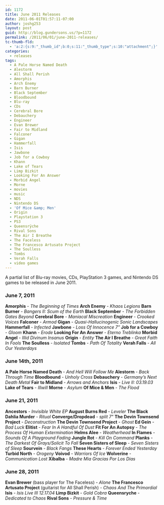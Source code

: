 ```yaml
---
id: 1172
title: June 2011 Releases
date: 2011-06-01T01:57:11-07:00
author: joshg253
layout: post
guid: http://blog.gundersons.us/?p=1172
permalink: /2011/06/01/june-2011-releases/
tc-thumb-fld:
  - 'a:2:{s:9:"_thumb_id";b:0;s:11:"_thumb_type";s:10:"attachment";}'
categories:
  - releases
tags:
  - A Pale Horse Named Death
  - Alestorm
  - All Shall Perish
  - Amorphis
  - Arch Enemy
  - Barn Burner
  - Black September
  - Bloodbound
  - Blu-ray
  - CDs
  - Cerebral Bore
  - Debauchery
  - Engineer
  - Evan Brewer
  - Fair to Midland
  - Falconer
  - Gigan
  - Hammerfall
  - Isis
  - Jawbone
  - Job for a Cowboy
  - Khann
  - Lake of Tears
  - Limp Bizkit
  - Looking For An Answer
  - Morbid Angel
  - Morne
  - movies
  - music
  - NDS
  - Nintendo DS
  - 'Of Mice &amp; Men'
  - Origin
  - Playstation 3
  - PS3
  - Queensrÿche
  - Rival Sons
  - The Air I Breathe
  - The Faceless
  - The Francesco Artusato Project
  - The Soulless
  - Tombs
  - Verah Falls
  - video games
---
```

A partial list of Blu-ray movies, CDs, PlayStation 3 games, and Nintendo DS games to be released in June 2011.
<!--more-->

<h3>June 7, 2011</h3>

<strong>Amorphis</strong> - <em>The Beginning of Times</em>
<strong>Arch Enemy</strong> - <em>Khaos Legions</em>
<strong>Barn Burner</strong> - <em>Bangers II: Scum of the Earth</em>
<strong>Black September</strong> - <em>The Forbidden Gates Beyond</em>
<strong>Cerebral Bore</strong> - <em>Maniacal Miscreation</em>
<strong>Engineer</strong> - <em>Crooked Voices</em>
<strong>Falconer</strong> - <em>Armod</em>
<strong>Gigan</strong> - <em>Quasi-Hallucinogenic Sonic Landscapes</em>
<strong>Hammerfall</strong> - <em>Infected</em>
<strong>Jawbone</strong> - <em>Loss Of Innocence 7”</em>
<strong>Job for a Cowboy</strong> - <em>Gloom</em>
<strong>Khann</strong> - <em>Erode</em>
<strong>Looking For An Answer</strong> - <em>Eterno Treblinka</em>
<strong>Morbid Angel</strong> - <em>Illid Divinum Insanus</em>
<strong>Origin</strong> - <em>Entity</em>
<strong>The Air I Breathe</strong> - <em>Great Faith In Fools</em>
<strong>The Soulless</strong> - <em>Isolated</em>
<strong>Tombs</strong> - <em>Path Of Totality</em>
<strong>Verah Falls</strong> - <em>All Our Yesterdays</em>

<h3>June 14th, 2011</h3>

<strong>A Pale Horse Named Death</strong> - <em>And Hell Will Follow Me</em>
<strong>Alestorm</strong> - <em>Back Through Time</em>
<strong>Bloodbound</strong> - <em>Unholy Cross</em>
<strong>Debauchery</strong> - <em>Germany’s Next Death Metal</em>
<strong>Fair to Midland</strong> - <em>Arrows and Anchors</em>
<strong>Isis</strong> - <em>Live II: 03.19.03</em>
<strong>Lake of Tears</strong> - <em>Illwill</em>
<strong>Morne</strong> - <em>Asylum</em>
<strong>Of Mice &amp; Men</strong> - <em>The Flood</em>

<h3>June 21, 2011</h3>

<strong>Ancestors</strong> - <em>Invisible White EP</em>
<strong>August Burns Red</strong> - <em>Leveler</em>
<strong>The Black Dahlia Murder</strong> - <em>Ritual</em>
<strong>Converge/Dropdead</strong> - <em>split 7"</em>
<strong>The Devin Townsend Project</strong> - <em>Deconstruction</em>
<strong>The Devin Townsend Project</strong> - <em>Ghost</em>
<strong>Ed Gein</strong> - <em>Bad Luck</em>
<strong>Elitist</strong> - <em>Fear In A Handful Of Dust</em>
<strong>Fit For An Autopsy</strong> - <em>The Process Of Human Extermination</em>
<strong>Helms Alee</strong> - <em>Weatherhead</em>
<strong>In Flames</strong> - <em>Sounds Of A Playground Fading</em>
<strong>Jungle Rot</strong> - <em>Kill On Command</em>
<strong>Planks</strong> - <em>The Darkest Of Grays/Solicit To Fall</em>
<strong>Seven Sisters of Sleep</strong> - <em>Seven Sisters of Sleep</em>
<strong>Sourvein</strong> - <em>Black Fangs</em>
<strong>These Hearts</strong> - <em>Forever Ended Yesterday</em>
<strong>Turbid North</strong> - <em>Orogeny</em>
<strong>Voivod</strong> - <em>Warriors Of Ice</em>
<strong>Wolverine</strong> - <em>Communication Lost</em>
<strong>Xibalba</strong> - <em>Madre Mia Gracias Por Los Dias</em>

<h3>June 28, 2011</h3>

<strong>Evan Brewer</strong> (bass player for The Faceless) - <em>Alone</em>
<strong>The Francesco Artusato Project</strong> (guitarist for All Shall Perish) - <em>Chaos And The Primordial</em>
<strong>Isis</strong> - <em>Isis Live III 12.17.04</em>
<strong>Limp Bizkit</strong> - <em>Gold Cobra</em>
<strong>Queensryche</strong> - <em>Dedicated to Chaos</em>
<strong>Rival Sons</strong> - <em>Pressure &amp; Time</em>